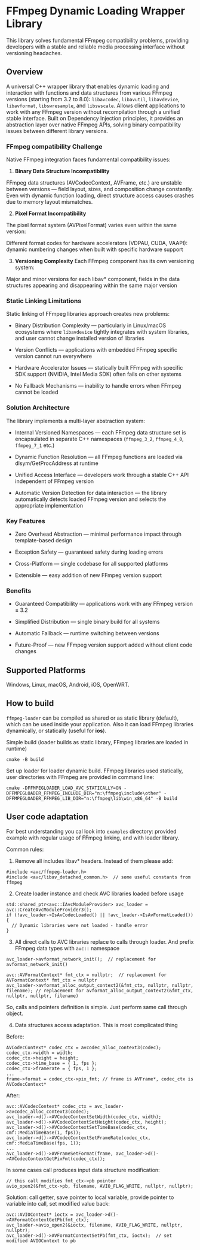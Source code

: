 # FFmpeg Dynamic Loading Wrapper Library

This library solves fundamental FFmpeg compatibility problems, providing developers with a stable and reliable media processing interface without versioning headaches.


## Overview

A universal C++ wrapper library that enables dynamic loading and interaction with functions and data structures from various FFmpeg versions (starting from 3.2 to 8.0): `libavcodec`, `libavutil`, `libavdevice`, `libavformat`, `libswresample`, and `libswscale`. 
Allows client applications to work with any FFmpeg version without recompilation through a unified stable interface.
Built on Dependency Injection principles, it provides an abstraction layer over native FFmpeg APIs, solving binary compatibility issues between different library versions.

### FFmpeg compatibility Challenge

Native FFmpeg integration faces fundamental compatibility issues:

1. **Binary Data Structure Incompatibility**

FFmpeg data structures (AVCodecContext, AVFrame, etc.) are unstable between versions — field layout, sizes, and composition change constantly. Even with dynamic function loading, direct structure access causes crashes due to memory layout mismatches.

2. **Pixel Format Incompatibility**

The pixel format system (AVPixelFormat) varies even within the same version:

Different format codes for hardware accelerators (VDPAU, CUDA, VAAPI): dynamic numbering changes when built with specific hardware support

3. **Versioning Complexity**
Each FFmpeg component has its own versioning system:

Major and minor versions for each libav* component, fields in the data structures appearing and disappearing within the same major version


### Static Linking Limitations

Static linking of FFmpeg libraries approach creates new problems:

* Binary Distribution Complexity — particularly in Linux/macOS ecosystems where `libavdevice` tightly integrates with system libraries, and user cannot change installed version of libraries

* Version Conflicts — applications with embedded FFmpeg specific version cannot run everywhere

* Hardware Accelerator Issues — statically built FFmpeg with specific SDK support (NVIDIA, Intel Media SDK) often fails on other systems

* No Fallback Mechanisms — inability to handle errors when FFmpeg cannot be loaded

### Solution Architecture

The library implements a multi-layer abstraction system:

* Internal Versioned Namespaces — each FFmpeg data structure set is encapsulated in separate C++ namespaces (`ffmpeg_3_2`, `ffmpeg_4_0`, `ffmpeg_7_1` etc.)

* Dynamic Function Resolution — all FFmpeg functions are loaded via dlsym/GetProcAddress at runtime

* Unified Access Interface — developers work through a stable C++ API independent of FFmpeg version

* Automatic Version Detection for data interaction — the library automatically detects loaded FFmpeg version and selects the appropriate implementation


### Key Features

* Zero Overhead Abstraction — minimal performance impact through template-based design

* Exception Safety — guaranteed safety during loading errors

* Cross-Platform — single codebase for all supported platforms

* Extensible — easy addition of new FFmpeg version support


### Benefits

* Guaranteed Compatibility — applications work with any FFmpeg version ≥ 3.2

* Simplified Distribution — single binary build for all systems

* Automatic Fallback — runtime switching between versions

* Future-Proof — new FFmpeg version support added without client code changes


## Supported Platforms

Windows, Linux, macOS, Android, iOS, OpenWRT.


## How to build

`ffmpeg-loader` can be compiled as shared or as static library (default), which can be used inside your application.
Also it can load FFmpeg libraries dynamically, or statically (useful for **ios**).


Simple build (loader builds as static library, FFmpeg libraries are loaded in runtime)
```
cmake -B build
```

Set up loader for loader dynamic build. FFmpeg libraries used statically, user directories with FFmpeg are provided in command line:
```
cmake -DFFMPEGLOADER_LOAD_AVC_STATICALLY=ON -DFFMPEGLOADER_FFMPEG_INCLUDE_DIR="n:\ffmpeg\include\other" -DFFMPEGLOADER_FFMPEG_LIB_DIR="n:\ffmpeg\lib\win_x86_64" -B build
```


## User code adaptation

For best understanding you cal look into `examples` directory: provided example with regular usage of FFmpeg linking, and with loader library.

Common rules:

1. Remove all includes libav* headers. Instead of them please add:
```
#include <avc/ffmpeg-loader.h>
#include <avc/libav_detached_common.h>  // some useful constants from ffmpeg
```

2. Create loader instance and check AVC libraries loaded before usage
```
std::shared_ptr<avc::IAvcModuleProvider> avc_loader = avc::CreateAvcModuleProvider3();
if (!avc_loader->IsAvCodecLoaded() || !avc_loader->IsAvFormatLoaded()) {
  // Dynamic libraries were not loaded - handle error
}
```

3. All direct calls to AVC libraries replace to calls through loader. And prefix FFmpeg data types with `avc::` namespace
```
avc_loader->avformat_network_init();  // replacement for avformat_network_init()

avc::AVFormatContext* fmt_ctx = nullptr;  // replacement for AVFormatContext* fmt_ctx = nullptr
avc_loader->avformat_alloc_output_context2(&fmt_ctx, nullptr, nullptr, filename); // replacement for avformat_alloc_output_context2(&fmt_ctx, nullptr, nullptr, filename)

```

So, calls and pointers definition is simple. Just perform same call through object.

4. Data structures access adaptation. This is most complicated thing

Before:
```
AVCodecContext* codec_ctx = avcodec_alloc_context3(codec);
codec_ctx->width = width;
codec_ctx->height = height;
codec_ctx->time_base = { 1, fps };
codec_ctx->framerate = { fps, 1 };
...
frame->format = codec_ctx->pix_fmt; // frame is AVFrame*, codec_ctx is AVCodecContext*

```

After:
```
avc::AVCodecContext* codec_ctx = avc_loader->avcodec_alloc_context3(codec);
avc_loader->d()->AVCodecContextSetWidth(codec_ctx, width);
avc_loader->d()->AVCodecContextSetHeight(codec_ctx, height);
avc_loader->d()->AVCodecContextSetTimeBase(codec_ctx, cmf::MediaTimeBase(1, fps));
avc_loader->d()->AVCodecContextSetFrameRate(codec_ctx, cmf::MediaTimeBase(fps, 1));
...
avc_loader->d()->AVFrameSetFormat(frame, avc_loader->d()->AVCodecContextGetPixFmt(codec_ctx));
```

In some cases call produces input data structure modification:
```
// this call modifies fmt_ctx->pb pointer
avio_open2(&fmt_ctx->pb, filename, AVIO_FLAG_WRITE, nullptr, nullptr);
```

Solution: call getter, save pointer to local variable, provide pointer to variable into call, set modified value back:
```
avc::AVIOContext* ioctx = avc_loader->d()->AVFormatContextGetPb(fmt_ctx);
avc_loader->avio_open2(&ioctx, filename, AVIO_FLAG_WRITE, nullptr, nullptr);
avc_loader->d()->AVFormatContextSetPb(fmt_ctx, ioctx);  // set modified AVIOContext to pb
```

